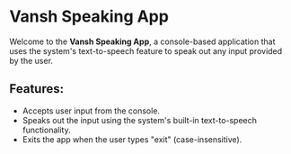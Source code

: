 # Vansh Speaking App

Welcome to the **Vansh Speaking App**, a console-based application that uses the system's text-to-speech feature to speak out any input provided by the user.

## Features:
- Accepts user input from the console.
- Speaks out the input using the system's built-in text-to-speech functionality.
- Exits the app when the user types "exit" (case-insensitive).

